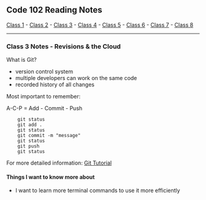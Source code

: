 ## Code 102 Reading Notes

[Class 1](https://melanie-johnston.github.io/reading-notes/102/class1) -
[Class 2](https://melanie-johnston.github.io/reading-notes/102/class2) -
[Class 3](https://melanie-johnston.github.io/reading-notes/102/class3) -
[Class 4](https://melanie-johnston.github.io/reading-notes/102/class4) -
[Class 5](https://melanie-johnston.github.io/reading-notes/102/class5) -
[Class 6](https://melanie-johnston.github.io/reading-notes/102/class6) -
[Class 7](https://melanie-johnston.github.io/reading-notes/102/class7) -
[Class 8](https://melanie-johnston.github.io/reading-notes/102/class8)

---

### Class 3 Notes - Revisions & the Cloud

What is Git?

- version control system
- multiple developers can work on the same code
- recorded history of all changes

Most important to remember:

A-C-P = Add - Commit - Push

        git status
        git add .
        git status
        git commit -m "message"
        git status
        git push
        git status

For more detailed information:
[Git Tutorial](https://blog.udemy.com/git-tutorial-a-comprehensive-guide/)

#### Things I want to know more about

- I want to learn more terminal commands to use it more efficiently